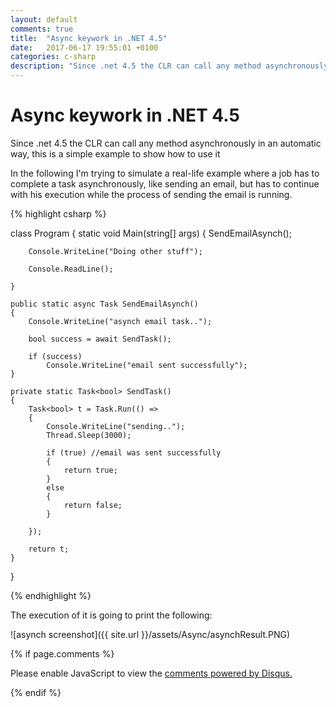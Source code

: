 ```yaml
---
layout: default
comments: true
title:  "Async keywork in .NET 4.5"
date:   2017-06-17 19:55:01 +0100
categories: c-sharp
description: "Since .net 4.5 the CLR can call any method asynchronously in an automatic way"
---
```

# [](#header-1) Async keywork in .NET 4.5

Since .net 4.5 the CLR can call any method asynchronously in an automatic way, this is a simple example to show how to use it 

In the following I'm trying to simulate a real-life example where a job has to complete a task asynchronously, like sending an email, but has to continue with his execution while the process of sending the email is running. 

{% highlight csharp %}

class Program
{
    static void Main(string[] args)
    {
        SendEmailAsynch();

        Console.WriteLine("Doing other stuff");

        Console.ReadLine();

    }

    public static async Task SendEmailAsynch()
    {
        Console.WriteLine("asynch email task..");

        bool success = await SendTask();

        if (success)
            Console.WriteLine("email sent successfully");
    }

    private static Task<bool> SendTask()
    {
        Task<bool> t = Task.Run(() =>
        {
            Console.WriteLine("sending..");
            Thread.Sleep(3000);

            if (true) //email was sent successfully
            {
                return true;
            }
            else
            {
                return false;
            }

        });

        return t;
    }
}

{% endhighlight %}

The execution of it is going to print the following:

![asynch screenshot]({{ site.url }}/assets/Async/asynchResult.PNG)

{% if page.comments %}

<div id="disqus_thread"></div>
<script>

/**
*  RECOMMENDED CONFIGURATION VARIABLES: EDIT AND UNCOMMENT THE SECTION BELOW TO INSERT DYNAMIC VALUES FROM YOUR PLATFORM OR CMS.
*  LEARN WHY DEFINING THESE VARIABLES IS IMPORTANT: https://disqus.com/admin/universalcode/#configuration-variables*/

var disqus_config = function () {
this.page.url = 'https://maciti.github.io/c-sharp/2017/06/17/asynch-keyword-net-45.html';  // Replace PAGE_URL with your page's canonical URL variable
this.page.identifier = '2017-06-17-asynch-keyword-net-45'; // Replace PAGE_IDENTIFIER with your page's unique identifier variable
};

(function() { // DON'T EDIT BELOW THIS LINE
var d = document, s = d.createElement('script');
s.src = 'https://maciti-github-io.disqus.com/embed.js';
s.setAttribute('data-timestamp', +new Date());
(d.head || d.body).appendChild(s);
})();
</script>
<noscript>Please enable JavaScript to view the <a href="https://disqus.com/?ref_noscript">comments powered by Disqus.</a></noscript>
  
{% endif %}
